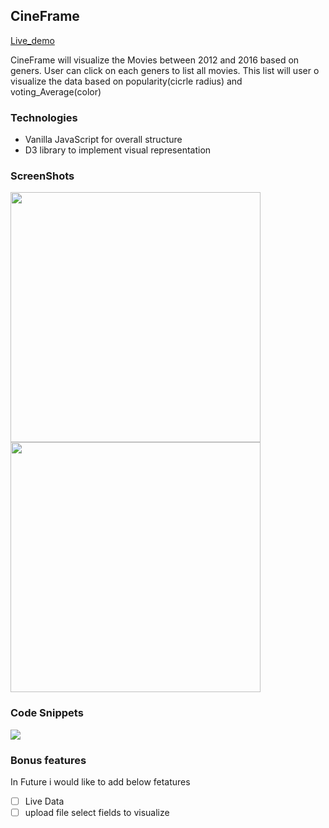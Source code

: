 
## CineFrame

[Live_demo](https://jayad25.github.io/CineFrame/)

CineFrame will visualize the Movies between 2012 and 2016 based  on geners. User can click on each geners to list all movies. This list will user o visualize the data based on popularity(cicrle radius) and voting_Average(color)

### Technologies
  * Vanilla JavaScript for overall structure
  * D3 library to implement visual representation

### ScreenShots
 
 <img src="https://i.imgur.com/nIXCzeP.png" width="400">
 <img src="https://i.imgur.com/ajvrSRK.png" width="400">
  
  
   ### Code Snippets
  ![](https://i.imgur.com/AzT0T6Q.png)
  
### Bonus features

In Future i would like to add below fetatures

- [ ] Live Data
- [ ] upload file select fields to visualize
